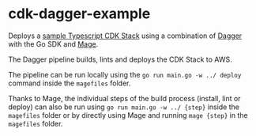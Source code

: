 # cdk-dagger-example

Deploys a [sample Typescript CDK Stack](https://github.com/aws-samples/aws-cdk-examples/tree/master/typescript/ec2-instance) using a combination of [Dagger](https://dagger.io/) with the Go SDK and [Mage](https://magefile.org/).

The Dagger pipeline builds, lints and deploys the CDK Stack to AWS.

The pipeline can be run locally using the `go run main.go -w ../ deploy` command inside the `magefiles` folder.

Thanks to Mage, the individual steps of the build process (install, lint or deploy) can also be run using `go run main.go -w ../ {step}` inside the `magefiles` folder or by directly using Mage and running `mage {step}` in the `magefiles` folder.
